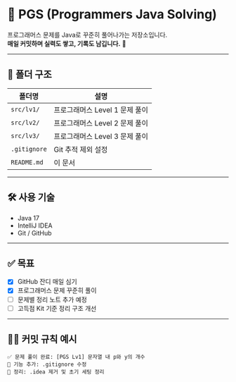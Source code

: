 # 🚀 PGS (Programmers Java Solving)

프로그래머스 문제를 Java로 꾸준히 풀어나가는 저장소입니다.  
**매일 커밋하며 실력도 쌓고, 기록도 남깁니다.** 🌱

---

## 📁 폴더 구조

| 폴더명        | 설명                                |
|---------------|-------------------------------------|
| `src/lv1/`    | 프로그래머스 Level 1 문제 풀이       |
| `src/lv2/`    | 프로그래머스 Level 2 문제 풀이       |
| `src/lv3/`    | 프로그래머스 Level 3 문제 풀이       |
| `.gitignore`  | Git 추적 제외 설정                  |
| `README.md`   | 이 문서                             |

---

## 🛠 사용 기술

- Java 17
- IntelliJ IDEA
- Git / GitHub

---

## ✅ 목표

- [x] GitHub 잔디 매일 심기
- [x] 프로그래머스 문제 꾸준히 풀이
- [ ] 문제별 정리 노트 추가 예정
- [ ] 고득점 Kit 기준 정리 구조 개선

---

## 🧑‍💻 커밋 규칙 예시

```text
✅ 문제 풀이 완료: [PGS Lv1] 문자열 내 p와 y의 개수
🔨 기능 추가: .gitignore 수정
🧹 정리: .idea 제거 및 초기 세팅 정리
